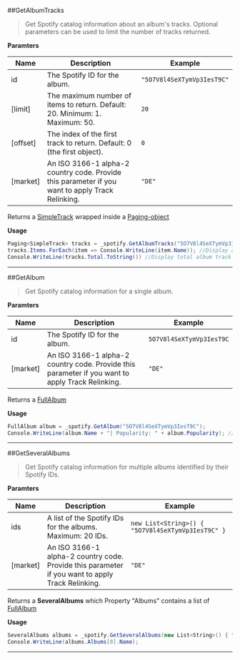 ##GetAlbumTracks
> Get Spotify catalog information about an album's tracks. Optional parameters can be used to limit the number of tracks returned.

**Paramters**  

|Name|Description|Example|
|--------------|-------------------------|-------------------------|
|id| The Spotify ID for the album. | `"5O7V8l4SeXTymVp3IesT9C"`
|[limit]| The maximum number of items to return. Default: 20. Minimum: 1. Maximum: 50. | `20`
|[offset]| The index of the first track to return. Default: 0 (the first object). | `0`
|[market]| An ISO 3166-1 alpha-2 country code. Provide this parameter if you want to apply Track Relinking. | `"DE"`

Returns a [SimpleTrack](https://developer.spotify.com/web-api/object-model/#track-object-simplified) wrapped inside a [Paging-object](https://developer.spotify.com/web-api/object-model/#paging-object)

**Usage**  

```cs
Paging<SimpleTrack> tracks = _spotify.GetAlbumTracks("5O7V8l4SeXTymVp3IesT9C");
tracks.Items.ForEach(item => Console.WriteLine(item.Name)); //Display all fetched Track-Names (max 20)
Console.WriteLine(tracks.Total.ToString()) //Display total album track count
```

---
##GetAlbum
> Get Spotify catalog information for a single album.

**Paramters**  

|Name|Description|Example|
|--------------|-------------------------|-------------------------|
|id| The Spotify ID for the album. | `5O7V8l4SeXTymVp3IesT9C`
|[market]| An ISO 3166-1 alpha-2 country code. Provide this parameter if you want to apply Track Relinking. | `"DE"`

Returns a [FullAlbum](https://developer.spotify.com/web-api/object-model/#album-object-full)

**Usage**  
```cs
FullAlbum album = _spotify.GetAlbum("5O7V8l4SeXTymVp3IesT9C");
Console.WriteLine(album.Name + "| Popularity: " + album.Popularity); //Display name and Popularity
```

---
##GetSeveralAlbums
> Get Spotify catalog information for multiple albums identified by their Spotify IDs.

**Paramters**  

|Name|Description|Example|
|--------------|-------------------------|-------------------------|
|ids| A list of the Spotify IDs for the albums. Maximum: 20 IDs. | `new List<String>() { "5O7V8l4SeXTymVp3IesT9C" }`
|[market]| An ISO 3166-1 alpha-2 country code. Provide this parameter if you want to apply Track Relinking. | `"DE"`

Returns a **SeveralAlbums** which Property "Albums" contains a list of [FullAlbum](https://developer.spotify.com/web-api/object-model/#album-object-full)

**Usage**  
```cs
SeveralAlbums albums = _spotify.GetSeveralAlbums(new List<String>() { "5O7V8l4SeXTymVp3IesT9C" });
Console.WriteLine(albums.Albums[0].Name);
```

---
